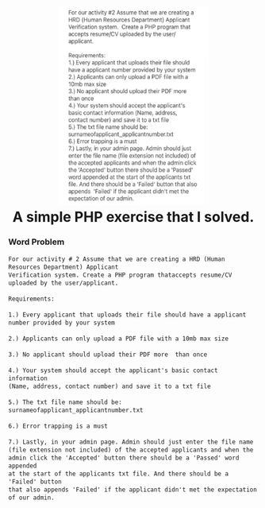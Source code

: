 <h1 align="center">
  <br>
  <a href="https://github.com/mkdirlove/PHP-Exercise"><img src="https://github.com/mkdirlove/PHP-Exercise/blob/main/task.jpg" width="300" height="400" alt="PHP-Exercise"></a>
  <br>
  A simple PHP exercise that I solved.
  <br>
</h1>

### Word Problem
```
For our activity # 2 Assume that we are creating a HRD (Human Resources Department) Applicant 
Verification system. Create a PHP program thataccepts resume/CV uploaded by the user/applicant.

Requirements:

1.) Every applicant that uploads their file should have a applicant number provided by your system

2.) Applicants can only upload a PDF file with a 10mb max size

3.) No applicant should upload their PDF more  than once

4.) Your system should accept the applicant's basic contact information
(Name, address, contact number) and save it to a txt file

5.) The txt file name should be: surnameofapplicant_applicantnumber.txt

6.) Error trapping is a must

7.) Lastly, in your admin page. Admin should just enter the file name 
(file extension not included) of the accepted applicants and when the 
admin click the 'Accepted' button there should be a 'Passed' word appended 
at the start of the applicants txt file. And there should be a 'Failed' button 
that also appends 'Failed' if the applicant didn't met the expectation of our admin.
```

